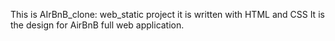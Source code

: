 This is AIrBnB_clone: web_static project
it is written with HTML and CSS
It is the design for AirBnB full web application.
